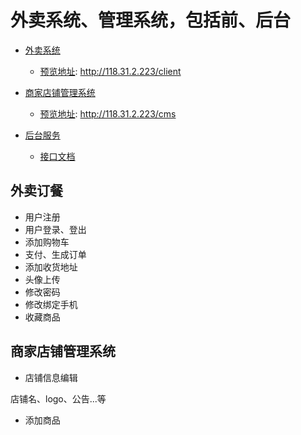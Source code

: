 # 外卖系统、管理系统，包括前、后台

- [外卖系统](https://github.com/linhuibin98/order-client)
  - [预览地址](http://118.31.2.223/client): http://118.31.2.223/client

- [商家店铺管理系统](https://github.com/linhuibin98/order-cms)
  - [预览地址](http://118.31.2.223/cms): http://118.31.2.223/cms

- [后台服务](https://github.com/linhuibin98/order-server)
  - [接口文档]()

## 外卖订餐

 - 用户注册
 - 用户登录、登出
 - 添加购物车
 - 支付、生成订单
 - 添加收货地址
 - 头像上传
 - 修改密码
 - 修改绑定手机
 - 收藏商品

## 商家店铺管理系统

- 店铺信息编辑

店铺名、logo、公告...等

- 添加商品